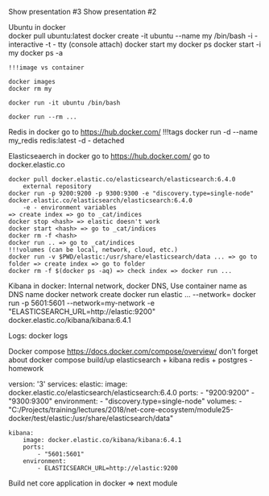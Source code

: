 Show presentation #3
Show presentation #2

Ubuntu in docker	
	docker pull ubuntu:latest
	docker create -it ubuntu --name my /bin/bash
		-i - interactive
		-t - tty (console attach)
	docker start my
	docker ps
	docker start -i my
	docker ps -a
	
	!!!image vs container
	
	docker images
	docker rm my	
	
	docker run -it ubuntu /bin/bash	
	
	docker run --rm ...
	
Redis in docker
	go to https://hub.docker.com/
	!!!tags
	docker run -d --name my_redis redis:latest
		-d - detached
		
Elasticseaerch in docker
	go to https://hub.docker.com/
	go to docker.elastic.co
	
	docker pull docker.elastic.co/elasticsearch/elasticsearch:6.4.0
		external repository
	docker run -p 9200:9200 -p 9300:9300 -e "discovery.type=single-node" docker.elastic.co/elasticsearch/elasticsearch:6.4.0
		-e - environment variables
	=> create index => go to _cat/indices
	docker stop <hash> => elastic doesn't work
	docker start <hash> => go to _cat/indices
	docker rm -f <hash>
	docker run .. => go to _cat/indices
	!!!volumes (can be local, network, cloud, etc.)
	docker run -v $PWD/elastic:/usr/share/elasticsearch/data ... => go to folder => create index => go to folder
	docker rm -f $(docker ps -aq) => check index => docker run ...
	 
Kibana in docker:
	Internal network, docker DNS, Use container name as DNS name
	docker network create <name>
	docker run  elastic ... --network=<networkname>
	docker run -p 5601:5601 --network=my-network -e "ELASTICSEARCH_URL=http://elastic:9200" docker.elastic.co/kibana/kibana:6.4.1

Logs:
	docker logs
	
Docker compose
	https://docs.docker.com/compose/overview/
	don't forget about docker compose build/up
	elasticsearch + kibana
		redis + postgres - homework
	
version: '3'
services:
    elastic:
        image: docker.elastic.co/elasticsearch/elasticsearch:6.4.0
        ports:
            - "9200:9200"
            - "9300:9300"
        environment:
            - "discovery.type=single-node"
        volumes:
            - "C:/Projects/training/lectures/2018/net-core-ecosystem/module25-docker/test/elastic:/usr/share/elasticsearch/data"
            
    kibana:
        image: docker.elastic.co/kibana/kibana:6.4.1
        ports:
            - "5601:5601"
        environment:
            - ELASTICSEARCH_URL=http://elastic:9200
	
	

Build net core application in docker => next module


